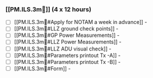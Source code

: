 ###  [[PM.ILS.3m🛬]] (4 x 12 hours)
- [ ] [[PM.ILS.3m🛬#Apply for NOTAM a week in advance]] -
- [ ] [[PM.ILS.3m🛬#LLZ ground check points]] -
- [ ]  [[PM.ILS.3m🛬#GP Power Measurements]] -
- [ ] [[PM.ILS.3m🛬#LLZ Power Measurements]] -
- [ ] [[PM.ILS.3m🛬#LLZ ADU visual check]] -
- [ ] [[PM.ILS.3m🛬#Parameters printout Tx -A]] -
- [ ] [[PM.ILS.3m🛬#Parameters printout Tx -B]] -
- [ ] [[PM.ILS.3m🛬#Form]] -